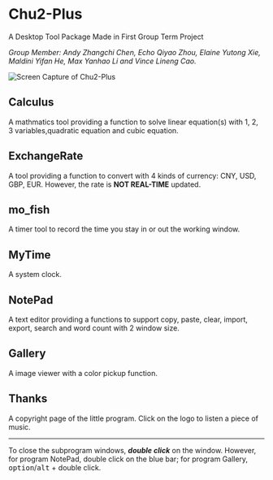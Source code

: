 # Chu2-Plus
A Desktop Tool Package Made in First Group Term Project

*Group Member: Andy Zhangchi Chen, Echo Qiyao Zhou, Elaine Yutong Xie, Maldini Yifan He, Max Yanhao Li and Vince Lineng Cao.*

![Screen Capture of Chu2-Plus](https://raw.githubusercontent.com/DigiMal/Chu2-Plus/master/Screen%20Capture.png)

## Calculus
A mathmatics tool providing a function to solve linear equation(s) with 1, 2, 3 variables,quadratic equation and cubic equation.

## ExchangeRate
A tool providing a function to convert with 4 kinds of currency: CNY, USD, GBP, EUR. However, the rate is **NOT REAL-TIME** updated.

## mo_fish
A timer tool to record the time you stay in or out the working window.

## MyTime
A system clock.

## NotePad
A text editor providing a functions to support copy, paste, clear, import, export, search and word count with 2 window size.

## Gallery
A image viewer with a color pickup function.

## Thanks
A copyright page of the little program. Click on the logo to listen a piece of music.

*****
To close the subprogram windows, ***double click*** on the window. However, for program NotePad, double click on the blue bar; for program Gallery, <kbd>option</kbd>/<kbd>alt</kbd> + double click.
